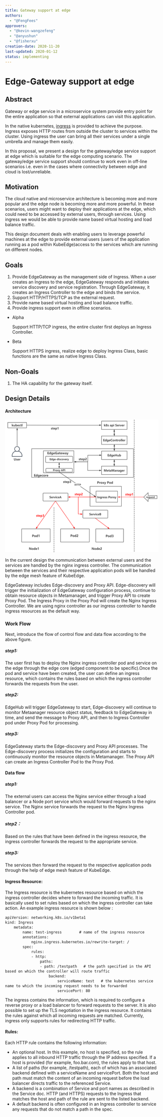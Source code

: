 ```yaml
---
title: Gateway support at edge
authors:
  - "@FengFees"
approvers:
  - "@kevin-wangzefeng"
  - "@anyushun"
  - "@fisherxu"
creation-date: 2020-11-20
last-updated: 2020-01-12
status: implementing
---
```


# Edge-Gateway support at edge

## Abstract

Gateway or edge service in a microservice system provide entry point for the entire application so that external applications can visit this application.

In the native kubernetes, [ingress](https://kubernetes.io/docs/concepts/services-networking/ingress/) is provided to achieve the purpose. Ingress exposes HTTP routes from outside the cluster to services within the cluster. Using ingress the user can bring all their services under a single umbrella and manage them easily. 

In this proposal, we present a design for the gateway/edge service support at edge which is suitable for the edge computing scenario. The gateway/edge service support should continue to work even in off-line  scenarios i.e. even in the cases where connectivity between edge and cloud is lost/unreliable.

## Motivation

The cloud native and microservice architecture is becoming more and more popular and the edge node is becoming more and more powerful. In these scenarios, users might want to deploy their applications at the edge, which could need to be accessed by external users, through services. Using ingress we would be able to provide name based virtual hosting and load balance traffic.

This design document deals with enabling users to leverage powerful machines at the edge to provide external users (users of the application running as a pod within KubeEdge)access to the services which are running on different nodes. 

## Goals

1. Provide EdgeGateway as the management side of Ingress. When a user creates an Ingress to the edge, EdgeGateway responds and initiates service discovery and service registration. Through EdgeGateway, it creates an Ingress Controller to the edge and binds the service.
2. Support HTTP/HTTPS/TCP as the external request.
3. Provide name based virtual hosting and load balance traffic.
4. Provide ingress support even in offline scenarios.

- Alpha

  Support HTTP/TCP ingress, the entire cluster first deploys an Ingress Controller.

- Beta

  Support HTTPS ingress, realize edge to deploy Ingress Class, basic functions are the same as native Ingress Class.

## Non-Goals

1. The HA capability for the gateway itself. 



## Design Details

#### Architecture

![edgegateway-arc](..\images\gateway\edgegateway-arc.png)

In the current design the communication between external users and the services are handled by the nginx ingress controller. The communication between the services and their respective application pods will be handled by the edge mesh feature of KubeEdge. 

EdgeGateway includes Edge-discovery and Proxy API. Edge-discovery will trigger the initialization of EdgeGateway configuration process, continue to obtain resource objects in Metamanager, and trigger Proxy API to create Proxy Pod. The Ingress Proxy in the Proxy Pod will create the Nginx Ingress Controller. We are using nginx controller as our ingress controller to handle ingress resources as the default way. 

### Work Flow

Next, introduce the flow of control flow and data flow according to the above figure.

##### step1:

The user first has to deploy the Nginx ingress controller pod and service on the edge through the edge core (edged component to be specific).Once the pod and service have been created, the user can define an ingress resource, which contains the rules based on which the ingress controller forwards the requests from the user.

##### step2:

EdgeHub will trigger EdgeGateway to start, Edge-discovery will continue to monitor Metaanager resource object status, feedback to EdgeGateway in time, and send the message to Proxy API, and then to Ingress Controller pod under Proxy Pod for processing.

##### step3:

EdgeGateway starts the Edge-discovery and Proxy API processes. The Edge-discovery process initializes the configuration and starts to continuously monitor the resource objects in Metamanager. The Proxy API can create an Ingress Controller Pod to the Proxy Pod.

#### Data flow

##### step1:

The external users can access the Nginx service either through a load balancer or a Node port service which would forward requests to the nginx service. The Nginx service forwards the request to the Nginx Ingress Controller pod.

##### step2：

Based on the rules that have been defined in the ingress resource, the ingress controller forwards the request to the appropriate service.

##### step3:

The services then forward the request to the respective application pods through the help of edge mesh feature of KubeEdge.



#### Ingress Resource:

The Ingress resource is the kubernetes resource based on which the ingress controller decides where to forward the incoming traffic. It is basically used to set rules based on which the ingress controller can take action. An example ingress resource is shown below :

```
apiVersion: networking.k8s.io/v1beta1
kind: Ingress
	metadata:  
		name: test-ingress        # name of the ingress resource
		annotations:   
			nginx.ingress.kubernetes.io/rewrite-target: /
		spec:
			rules: 
			- http:  
			    paths:
				- path: /testpath   # the path specified in the API based on which the controller will route traffic
				    backend:      
						serviceName: test   # the kubernetes service name to which the incoming request needs to be forwarded   
						servicePort: 80
```

The ingress contains the information, which is required to configure a reverse proxy or a load balancer to forward requests to the server. It is also possible to set up the TLS negotiation in the ingress resource. It contains the rules against which all incoming requests are matched. Currently, ingress only supports rules for redirecting HTTP traffic.



#### Rules:

Each HTTP rule contains the following information:

- An optional host. In this example, no host is specified, so the rule applies to all inbound HTTP traffic through the IP address specified. If a host is provided (for example, foo.bar.com), the rules apply to that host.
- A list of paths (for example, /testpath), each of which has an associated backend defined with a serviceName and servicePort. Both the host and path must match the content of an incoming request before the load balancer directs traffic to the referenced Service.
- A backend is a combination of Service and port names as described in the Service doc. HTTP (and HTTPS) requests to the Ingress that matches the host and path of the rule are sent to the listed backend.
- A default backend is often configured in an Ingress controller to service any requests that do not match a path in the spec.

